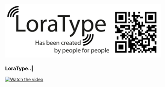 [![LoraType](https://raw.githubusercontent.com/AutomationArt/LoraType/main/Image/LoraType.png "LoraType")](https://raw.githubusercontent.com/AutomationArt/LoraType/main/Image/LoraType.png "LoraType")
### LoraType..|

[![Watch the video](https://youtu.be/F7qizRmNL4o)](https://youtu.be/F7qizRmNL4o)
